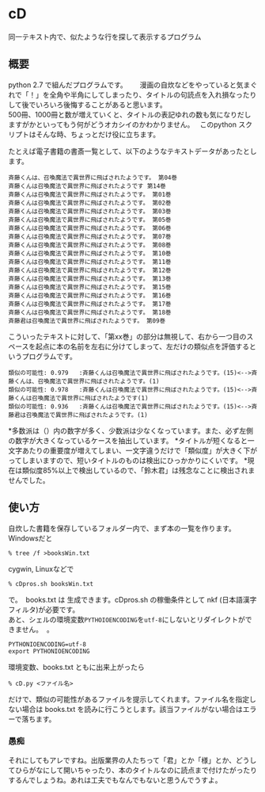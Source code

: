 # cD
同一テキスト内で、似たような行を探して表示するプログラム

## 概要
python 2.7 で組んだプログラムです。  　
漫画の自炊などをやっていると気まぐれで「！」を全角や半角にしてしまったり、タイトルの句読点を入れ損なったりして後でいろいろ後悔することがあると思います。   
500冊、1000冊と数が増えていくと、タイトルの表記ゆれの数も気になりだしますがかといってもう何がどうオカシイのかわかりません。   
このpython スクリプトはそんな時、ちょっとだけ役に立ちます。   

たとえば電子書籍の書斎一覧として、以下のようなテキストデータがあったとします。  

```
斉藤くんは、召喚魔法で異世界に飛ばされたようです。 第04巻
斉藤くんは召喚魔法で異世界に飛ばされたようです 第14巻
斉藤くんは召喚魔法で異世界に飛ばされたようです。 第01巻
斉藤くんは召喚魔法で異世界に飛ばされたようです。 第02巻
斉藤くんは召喚魔法で異世界に飛ばされたようです。 第03巻
斉藤くんは召喚魔法で異世界に飛ばされたようです。 第05巻
斉藤くんは召喚魔法で異世界に飛ばされたようです。 第06巻
斉藤くんは召喚魔法で異世界に飛ばされたようです。 第07巻
斉藤くんは召喚魔法で異世界に飛ばされたようです。 第08巻
斉藤くんは召喚魔法で異世界に飛ばされたようです。 第10巻
斉藤くんは召喚魔法で異世界に飛ばされたようです。 第11巻
斉藤くんは召喚魔法で異世界に飛ばされたようです。 第12巻
斉藤くんは召喚魔法で異世界に飛ばされたようです。 第13巻
斉藤くんは召喚魔法で異世界に飛ばされたようです。 第15巻
斉藤くんは召喚魔法で異世界に飛ばされたようです。 第16巻
斉藤くんは召喚魔法で異世界に飛ばされたようです。 第17巻
斉藤くんは召喚魔法で異世界に飛ばされたようです。 第18巻
斉藤君は召喚魔法で異世界に飛ばされたようです。 第09巻

```

こういったテキストに対して、「第xx巻」の部分は無視して、右から一つ目のスペースを起点に本の名前を左右に分けてしまって、左だけの類似点を評価するというプログラムです。   
```
類似の可能性: 0.979   :斉藤くんは召喚魔法で異世界に飛ばされたようです。(15)<-->斉藤くんは、召喚魔法で異世界に飛ばされたようです。(1)
類似の可能性: 0.978   :斉藤くんは召喚魔法で異世界に飛ばされたようです。(15)<-->斉藤くんは召喚魔法で異世界に飛ばされたようです(1)
類似の可能性: 0.936   :斉藤くんは召喚魔法で異世界に飛ばされたようです。(15)<-->斉藤君は召喚魔法で異世界に飛ばされたようです。(1)

```

*多数派は（）内の数字が多く、少数派は少なくなっています。また、必ず左側の数字が大きくなっているケースを抽出しています。
*タイトルが短くなると一文字あたりの重要度が増えてしまい、一文字違うだけで「類似度」が大きく下がってしまいますので、短いタイトルのものは検出にひっかかりにくいです。
*現在は類似度85%以上で検出しているので、「鈴木君」は残念なことに検出されませんでした。

## 使い方
自炊した書籍を保存しているフォルダー内で、まず本の一覧を作ります。Windowsだと   

```
% tree /f >booksWin.txt
```

cygwin, Linuxなどで

```
% cDpros.sh booksWin.txt
```
で。  books.txt は 生成できます。cDpros.sh の稼働条件として nkf (日本語漢字フィルタ)が必要です。   
あと、シェルの環境変数`PYTHOIOENCODING`を`utf-8`にしないとリダイレクトができません。  。 


```
PYTHONIOENCODING=utf-8
export PYTHONIOENCODING
```

環境変数、books.txt ともに出来上がったら   


```
% cD.py <ファイル名> 
```

だけで、類似の可能性があるファイルを提示してくれます。ファイル名を指定しない場合は books.txt を読みに行こうとします。該当ファイルがない場合はエラーで落ちます。

### 愚痴
それにしてもアレですね。出版業界の人たちって「君」とか「様」とか、どうしてひらがなにして開いちゃったり、本のタイトルなのに読点まで付けたがったりするんでしょうね。あれは工夫でもなんでもないと思うんでうすよ。
